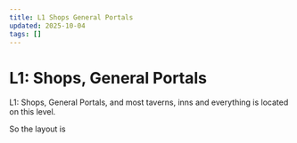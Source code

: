 ```yaml
---
title: L1 Shops General Portals
updated: 2025-10-04
tags: []
---
```


# L1: Shops, General Portals

L1: Shops, General Portals, and most taverns, inns and everything is located on this level.

So the layout is
